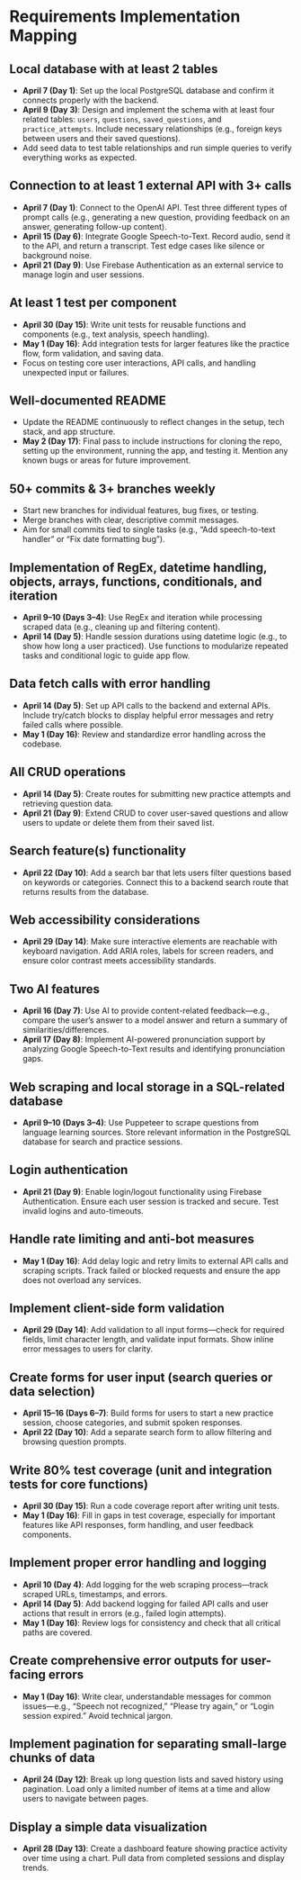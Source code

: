 # Requirements Implementation Mapping

## Local database with at least 2 tables

- **April 7 (Day 1)**: Set up the local PostgreSQL database and confirm it connects properly with the backend.
- **April 9 (Day 3)**: Design and implement the schema with at least four related tables: `users`, `questions`, `saved_questions`, and `practice_attempts`. Include necessary relationships (e.g., foreign keys between users and their saved questions).
- Add seed data to test table relationships and run simple queries to verify everything works as expected.

## Connection to at least 1 external API with 3+ calls

- **April 7 (Day 1)**: Connect to the OpenAI API. Test three different types of prompt calls (e.g., generating a new question, providing feedback on an answer, generating follow-up content).
- **April 15 (Day 6)**: Integrate Google Speech-to-Text. Record audio, send it to the API, and return a transcript. Test edge cases like silence or background noise.
- **April 21 (Day 9)**: Use Firebase Authentication as an external service to manage login and user sessions.

## At least 1 test per component

- **April 30 (Day 15)**: Write unit tests for reusable functions and components (e.g., text analysis, speech handling).
- **May 1 (Day 16)**: Add integration tests for larger features like the practice flow, form validation, and saving data.
- Focus on testing core user interactions, API calls, and handling unexpected input or failures.

## Well-documented README

- Update the README continuously to reflect changes in the setup, tech stack, and app structure.
- **May 2 (Day 17)**: Final pass to include instructions for cloning the repo, setting up the environment, running the app, and testing it. Mention any known bugs or areas for future improvement.

## 50+ commits & 3+ branches weekly

- Start new branches for individual features, bug fixes, or testing.
- Merge branches with clear, descriptive commit messages.
- Aim for small commits tied to single tasks (e.g., “Add speech-to-text handler” or “Fix date formatting bug”).

## Implementation of RegEx, datetime handling, objects, arrays, functions, conditionals, and iteration

- **April 9–10 (Days 3–4)**: Use RegEx and iteration while processing scraped data (e.g., cleaning up and filtering content).
- **April 14 (Day 5)**: Handle session durations using datetime logic (e.g., to show how long a user practiced). Use functions to modularize repeated tasks and conditional logic to guide app flow.

## Data fetch calls with error handling

- **April 14 (Day 5)**: Set up API calls to the backend and external APIs. Include try/catch blocks to display helpful error messages and retry failed calls where possible.
- **May 1 (Day 16)**: Review and standardize error handling across the codebase.

## All CRUD operations

- **April 14 (Day 5)**: Create routes for submitting new practice attempts and retrieving question data.
- **April 21 (Day 9)**: Extend CRUD to cover user-saved questions and allow users to update or delete them from their saved list.

## Search feature(s) functionality

- **April 22 (Day 10)**: Add a search bar that lets users filter questions based on keywords or categories. Connect this to a backend search route that returns results from the database.

## Web accessibility considerations

- **April 29 (Day 14)**: Make sure interactive elements are reachable with keyboard navigation. Add ARIA roles, labels for screen readers, and ensure color contrast meets accessibility standards.

## Two AI features

- **April 16 (Day 7)**: Use AI to provide content-related feedback—e.g., compare the user’s answer to a model answer and return a summary of similarities/differences.
- **April 17 (Day 8)**: Implement AI-powered pronunciation support by analyzing Google Speech-to-Text results and identifying pronunciation gaps.

## Web scraping and local storage in a SQL-related database

- **April 9–10 (Days 3–4)**: Use Puppeteer to scrape questions from language learning sources. Store relevant information in the PostgreSQL database for search and practice sessions.

## Login authentication

- **April 21 (Day 9)**: Enable login/logout functionality using Firebase Authentication. Ensure each user session is tracked and secure. Test invalid logins and auto-timeouts.

## Handle rate limiting and anti-bot measures

- **May 1 (Day 16)**: Add delay logic and retry limits to external API calls and scraping scripts. Track failed or blocked requests and ensure the app does not overload any services.

## Implement client-side form validation

- **April 29 (Day 14)**: Add validation to all input forms—check for required fields, limit character length, and validate input formats. Show inline error messages to users for clarity.

## Create forms for user input (search queries or data selection)

- **April 15–16 (Days 6–7)**: Build forms for users to start a new practice session, choose categories, and submit spoken responses.
- **April 22 (Day 10)**: Add a separate search form to allow filtering and browsing question prompts.

## Write 80% test coverage (unit and integration tests for core functions)

- **April 30 (Day 15)**: Run a code coverage report after writing unit tests.
- **May 1 (Day 16)**: Fill in gaps in test coverage, especially for important features like API responses, form handling, and user feedback components.

## Implement proper error handling and logging

- **April 10 (Day 4)**: Add logging for the web scraping process—track scraped URLs, timestamps, and errors.
- **April 14 (Day 5)**: Add backend logging for failed API calls and user actions that result in errors (e.g., failed login attempts).
- **May 1 (Day 16)**: Review logs for consistency and check that all critical paths are covered.

## Create comprehensive error outputs for user-facing errors

- **May 1 (Day 16)**: Write clear, understandable messages for common issues—e.g., “Speech not recognized,” “Please try again,” or “Login session expired.” Avoid technical jargon.

## Implement pagination for separating small-large chunks of data

- **April 24 (Day 12)**: Break up long question lists and saved history using pagination. Load only a limited number of items at a time and allow users to navigate between pages.

## Display a simple data visualization

- **April 28 (Day 13)**: Create a dashboard feature showing practice activity over time using a chart. Pull data from completed sessions and display trends.

